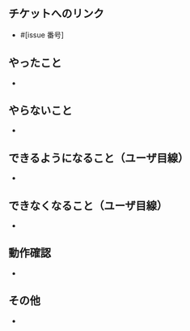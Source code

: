 ## チケットへのリンク

- #[issue 番号]

## やったこと

<!-- このプルリクで何をしたのか？ -->

-

## やらないこと

<!-- このプルリクでやらないことは何か？（あれば。無いなら「無し」でOK）（やらない場合は、いつやるのかを明記する。） -->

-

## できるようになること（ユーザ目線）

<!-- 何ができるようになるのか？（あれば。無いなら「無し」でOK） -->

-

## できなくなること（ユーザ目線）

<!-- 何ができなくなるのか？（あれば。無いなら「無し」でOK） -->

-

## 動作確認

<!-- どのような動作確認を行ったのか？　結果はどうか？ -->

-

## その他

<!-- レビュワーへの参考情報（実装上の懸念点や注意点などあれば記載） -->

-

